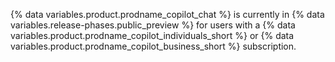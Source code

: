 {% data variables.product.prodname_copilot_chat %} is currently in {% data variables.release-phases.public_preview %} for users with a {% data variables.product.prodname_copilot_individuals_short %} or {% data variables.product.prodname_copilot_business_short %} subscription.
